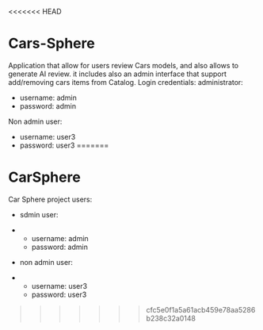 <<<<<<< HEAD
# Cars-Sphere
Application that allow for users review Cars models, and also allows to generate AI review. it includes also an admin interface that support add/removing cars items from Catalog.
Login credentials:
administrator:
 * username: admin
 * password: admin

Non admin user:
 * username: user3
 * password: user3
=======
# CarSphere
Car Sphere project
users:
* sdmin user:
*  - username: admin
   - password: admin

* non admin user:
*   - username: user3
    - password: user3
>>>>>>> cfc5e0f1a5a61acb459e78aa5286b238c32a0148
